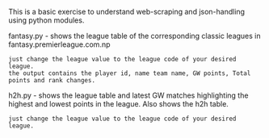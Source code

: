 This is a basic exercise to understand web-scraping and json-handling using 
python modules.


fantasy.py - shows the league table of the corresponding classic leagues in
fantasy.premierleague.com.np

	
	just change the league value to the league code of your desired league.
	the output contains the player id, name team name, GW points, Total points and rank changes.

h2h.py - shows the league table and latest GW matches highlighting the highest and lowest points in the league. Also shows the h2h table.

		
	just change the league value to the league code of your desired league.
